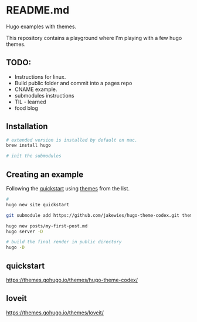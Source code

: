 # README.md
Hugo examples with themes.  

This repository contains a playground where I'm playing with a few hugo themes.  

## TODO:
* Instructions for linux.
* Build public folder and commit into a pages repo
* CNAME example.  
* submodules instructions 
* TIL - learned
* food blog


## Installation
```sh
# extended version is installed by default on mac.
brew install hugo

# init the submodules

```

## Creating an example
Following the [quickstart](https://gohugo.io/getting-started/quick-start/) using [themes](https://themes.gohugo.io/) from the list.   
```sh
#  
hugo new site quickstart

git submodule add https://github.com/jakewies/hugo-theme-codex.git themes/hugo-theme-codex

hugo new posts/my-first-post.md         
hugo server -D

```


```sh
# build the final render in public directory 
hugo -D
```

## quickstart 
https://themes.gohugo.io/themes/hugo-theme-codex/


## loveit 
https://themes.gohugo.io/themes/loveit/

